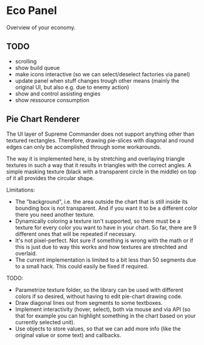 Eco Panel
=========

Overview of your economy.

TODO
----

- scrolling
- show build queue
- make icons interactive (so we can select/deselect factories via panel)
- update panel when stuff changes trough other means (mainly the original UI, but also e.g. due to enemy action)
- show and control assisting engies
- show ressource consumption


Pie Chart Renderer
------------------

The UI layer of Supreme Commander does not support anything other than textured
rectangles. Therefore, drawing pie-slices with diagonal and round edges can
only be accomplished through some workarounds.

The way it is implemented here, is by stretching and overlaying triangle
textures in such a way that it results in triangles with the correct angles. A
simple masking texture (black with a transparent circle in the middle) on top
of it all provides the circular shape.

Limitations:
- The "background", i.e. the area outside the chart that is still inside its
  bounding box is not transparent. And if you want it to be a different color
  there you need another texture.
- Dynamically coloring a texture isn't supported, so there must be a texture
  for every color you want to have in your chart. So far, there are 9 different
  ones that will be repeated if necessary.
- It's not pixel-perfect. Not sure if something is wrong with the math or if
  this is just due to way this works and how textures are strechted and overlaid.
- The current implementation is limited to a bit less than 50 segments due to a
  small hack. This could easily be fixed if required.

TODO:
- Parametrize texture folder, so the library can be used with different colors
  if so desired, without having to edit pie-chart drawing code.
- Draw diagonal lines out from segments to some textboxes.
- Implement interactivity (hover, select), both via mouse and via API (so that
  for example you can highlight something in the chart based on your currently
  selected unit).
- Use objects to store values, so that we can add more info (like the original
  value or some text) and callbacks.